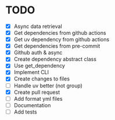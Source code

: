 # TODO

- [x] Async data retrieval
- [x] Get dependencies from github actions
- [x] Get uv dependency from github actions
- [x] Get dependencies from pre-commit
- [x] Github auth & async
- [x] Create dependency abstract class
- [x] Use get_dependency
- [x] Implement CLI
- [x] Create changes to files
- [ ] Handle uv better (not group)
- [x] Create pull request
- [ ] Add format yml files
- [ ] Documentation
- [ ] Add tests
